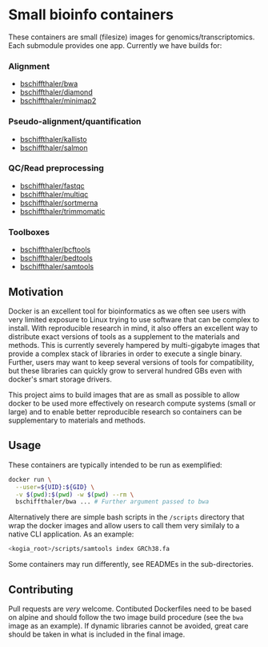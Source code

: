 # Small bioinfo containers

These containers are small (filesize) images for genomics/transcriptomics. Each
submodule provides one app. Currently we have builds for:

### Alignment

- [bschiffthaler/bwa](https://hub.docker.com/repository/docker/bschiffthaler/bwa)
- [bschiffthaler/diamond](https://hub.docker.com/repository/docker/bschiffthaler/diamond)
- [bschiffthaler/minimap2](https://hub.docker.com/repository/docker/bschiffthaler/minimap2)

### Pseudo-alignment/quantification

- [bschiffthaler/kallisto](https://hub.docker.com/repository/docker/bschiffthaler/kallisto)
- [bschiffthaler/salmon](https://hub.docker.com/repository/docker/bschiffthaler/salmon)

### QC/Read preprocessing

- [bschiffthaler/fastqc](https://hub.docker.com/repository/docker/bschiffthaler/fastqc)
- [bschiffthaler/multiqc](https://hub.docker.com/repository/docker/bschiffthaler/multiqc)
- [bschiffthaler/sortmerna](https://hub.docker.com/repository/docker/bschiffthaler/sortmerna)
- [bschiffthaler/trimmomatic](https://hub.docker.com/repository/docker/bschiffthaler/trimmomatic)

### Toolboxes

- [bschiffthaler/bcftools](https://hub.docker.com/repository/docker/bschiffthaler/bcftools)
- [bschiffthaler/bedtools](https://hub.docker.com/repository/docker/bschiffthaler/bedtools)
- [bschiffthaler/samtools](https://hub.docker.com/repository/docker/bschiffthaler/samtools)


## Motivation

Docker is an excellent tool for bioinformatics as we often see users with very
limited exposure to Linux trying to use software that can be complex to install.
With reproducible research in mind, it also offers an excellent way to distribute
exact versions of tools as a supplement to the materials and methods. This is currently
severely hampered by multi-gigabyte images that provide a complex stack of libraries
in order to execute a single binary. Further, users may want to keep several versions of tools for compatibility, but these libraries can quickly grow to serveral hundred
GBs even with docker's smart storage drivers.

This project aims to build images that are as small as possible to allow docker to
be used more effectively on research compute systems (small or large) and to enable
better reproducible research so containers can be supplementary to materials and methods.

## Usage

These containers are typically intended to be run as exemplified:

```bash
docker run \
  --user=${UID}:${GID} \
  -v $(pwd):$(pwd) -w $(pwd) --rm \
  bschiffthaler/bwa ... # Further argument passed to bwa
```

Alternatively there are simple bash scripts in the `/scripts` directory that
wrap the docker images and allow users to call them very similaly to a native CLI
application. As an example:

```bash
<kogia_root>/scripts/samtools index GRCh38.fa
```

Some containers may run differently, see READMEs in the sub-directories.

## Contributing

Pull requests are _very_ welcome. Contibuted Dockerfiles need to be based on
alpine and should follow the two image build procedure (see the `bwa` image as
an example). If dynamic libraries cannot be avoided, great care should be taken
in what is included in the final image.
